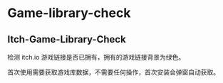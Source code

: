 # Game-library-check

## Itch-Game-Library-Check

检测 itch.io 游戏链接是否已拥有，拥有的游戏链接背景为绿色。

首次使用需要获取游戏库数据，不需要任何操作，首次安装会弹窗自动获取。

